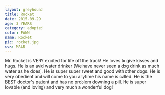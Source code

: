 ```yaml
---
layout: greyhound
title: Rocket
date: 2015-09-29
age: 3 YEARS
category: adopted
color: FAWN
name: Rocket
pic: rocket.jpg
sex: MALE
---
```


Mr. Rocket is VERY excited for life off the track! He loves to give kisses and hugs. He is an avid water drinker (We have never seen a dog drink as much water as he does). He is super super sweet and good with other dogs. He is very obedient and will come to you anytime his name is called. He is the BEST doctor's patient and has no problem downing a pill. He is super lovable (and loving) and very much a wonderful dog! 